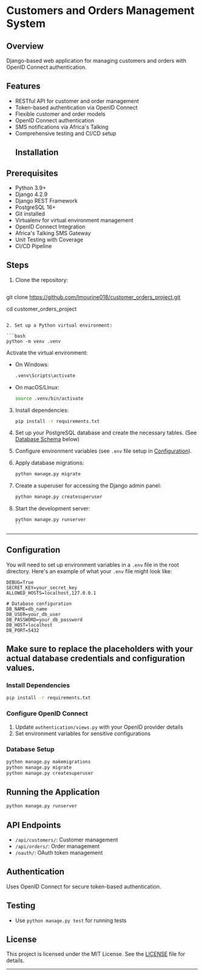 # Customers and Orders Management System

## Overview
Django-based web application for managing customers and orders with OpenID Connect authentication.

## Features
- RESTful API for customer and order management
- Token-based authentication via OpenID Connect
- Flexible customer and order models
- OpenID Connect authentication
- SMS notifications via Africa's Talking
- Comprehensive testing and CI/CD setup
  ## Installation
## Prerequisites
- Python 3.9+
- Django 4.2.9
- Django REST Framework
- PostgreSQL 16+
- Git installed
- Virtualenv for virtual environment management
- OpenID Connect Integration
- Africa's Talking SMS Gateway
- Unit Testing with Coverage
- CI/CD Pipeline

## Steps
1. Clone the repository:

   ```bash
 git clone https://github.com/lmourine018/customer_orders_project.git

   cd customer_orders_project
   ```

2. Set up a Python virtual environment:

   ```bash
   python -m venv .venv
   ```

   Activate the virtual environment:

   - On Windows:
     ```bash
     .venv\Scripts\activate
     ```
   - On macOS/Linux:
     ```bash
     source .venv/bin/activate
     ```

3. Install dependencies:

   ```bash
   pip install -r requirements.txt
   ```

4. Set up your PostgreSQL database and create the necessary tables. (See [Database Schema](#database-schema) below)

5. Configure environment variables (see `.env` file setup in [Configuration](#configuration)).

6. Apply database migrations:

   ```bash
   python manage.py migrate
   ```

7. Create a superuser for accessing the Django admin panel:

   ```bash
   python manage.py createsuperuser
   ```

8. Start the development server:

   ```bash
   python manage.py runserver
   ``
---

## Configuration

You will need to set up environment variables in a `.env` file in the root directory. Here's an example of what your `.env` file might look like:

```env
DEBUG=True
SECRET_KEY=your_secret_key
ALLOWED_HOSTS=localhost,127.0.0.1

# Database configuration
DB_NAME=db_name
DB_USER=your_db_user
DB_PASSWORD=your_db_password
DB_HOST=localhost
DB_PORT=5432
```
Make sure to replace the placeholders with your actual database credentials and configuration values.
---

### Install Dependencies
```bash
pip install -r requirements.txt
```

### Configure OpenID Connect
1. Update `authentication/views.py` with your OpenID provider details
2. Set environment variables for sensitive configurations

### Database Setup
```bash
python manage.py makemigrations
python manage.py migrate
python manage.py createsuperuser
```

## Running the Application
```bash
python manage.py runserver
```

## API Endpoints
- `/api/customers/`: Customer management
- `/api/orders/`: Order management
- `/oauth/`: OAuth token management

## Authentication
Uses OpenID Connect for secure token-based authentication.

## Testing

- Use `python manage.py test` for running tests


## License

This project is licensed under the MIT License. See the [LICENSE](LICENSE) file for details.

---
